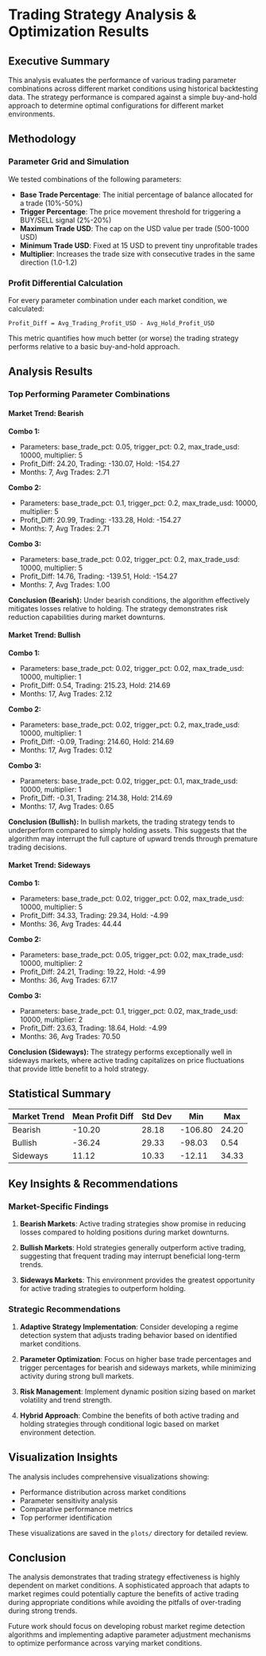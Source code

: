 # Trading Strategy Analysis & Optimization Results

## Executive Summary

This analysis evaluates the performance of various trading parameter combinations across different market conditions using historical backtesting data. The strategy performance is compared against a simple buy-and-hold approach to determine optimal configurations for different market environments.

## Methodology

### Parameter Grid and Simulation
We tested combinations of the following parameters:

- **Base Trade Percentage**: The initial percentage of balance allocated for a trade (10%-50%)
- **Trigger Percentage**: The price movement threshold for triggering a BUY/SELL signal (2%-20%)
- **Maximum Trade USD**: The cap on the USD value per trade (500-1000 USD)
- **Minimum Trade USD**: Fixed at 15 USD to prevent tiny unprofitable trades
- **Multiplier**: Increases the trade size with consecutive trades in the same direction (1.0-1.2)

### Profit Differential Calculation
For every parameter combination under each market condition, we calculated:

```
Profit_Diff = Avg_Trading_Profit_USD - Avg_Hold_Profit_USD
```

This metric quantifies how much better (or worse) the trading strategy performs relative to a basic buy-and-hold approach.

## Analysis Results

### Top Performing Parameter Combinations


#### Market Trend: Bearish

**Combo 1:**
- Parameters: base_trade_pct: 0.05, trigger_pct: 0.2, max_trade_usd: 10000, multiplier: 5
- Profit_Diff: 24.20, Trading: -130.07, Hold: -154.27
- Months: 7, Avg Trades: 2.71

**Combo 2:**
- Parameters: base_trade_pct: 0.1, trigger_pct: 0.2, max_trade_usd: 10000, multiplier: 5
- Profit_Diff: 20.99, Trading: -133.28, Hold: -154.27
- Months: 7, Avg Trades: 2.71

**Combo 3:**
- Parameters: base_trade_pct: 0.02, trigger_pct: 0.2, max_trade_usd: 10000, multiplier: 5
- Profit_Diff: 14.76, Trading: -139.51, Hold: -154.27
- Months: 7, Avg Trades: 1.00

**Conclusion (Bearish):** Under bearish conditions, the algorithm effectively mitigates losses relative to holding. The strategy demonstrates risk reduction capabilities during market downturns.


#### Market Trend: Bullish

**Combo 1:**
- Parameters: base_trade_pct: 0.02, trigger_pct: 0.02, max_trade_usd: 10000, multiplier: 1
- Profit_Diff: 0.54, Trading: 215.23, Hold: 214.69
- Months: 17, Avg Trades: 2.12

**Combo 2:**
- Parameters: base_trade_pct: 0.02, trigger_pct: 0.2, max_trade_usd: 10000, multiplier: 1
- Profit_Diff: -0.09, Trading: 214.60, Hold: 214.69
- Months: 17, Avg Trades: 0.12

**Combo 3:**
- Parameters: base_trade_pct: 0.02, trigger_pct: 0.1, max_trade_usd: 10000, multiplier: 1
- Profit_Diff: -0.31, Trading: 214.38, Hold: 214.69
- Months: 17, Avg Trades: 0.65

**Conclusion (Bullish):** In bullish markets, the trading strategy tends to underperform compared to simply holding assets. This suggests that the algorithm may interrupt the full capture of upward trends through premature trading decisions.


#### Market Trend: Sideways

**Combo 1:**
- Parameters: base_trade_pct: 0.02, trigger_pct: 0.02, max_trade_usd: 10000, multiplier: 5
- Profit_Diff: 34.33, Trading: 29.34, Hold: -4.99
- Months: 36, Avg Trades: 44.44

**Combo 2:**
- Parameters: base_trade_pct: 0.05, trigger_pct: 0.02, max_trade_usd: 10000, multiplier: 2
- Profit_Diff: 24.21, Trading: 19.22, Hold: -4.99
- Months: 36, Avg Trades: 67.17

**Combo 3:**
- Parameters: base_trade_pct: 0.1, trigger_pct: 0.02, max_trade_usd: 10000, multiplier: 2
- Profit_Diff: 23.63, Trading: 18.64, Hold: -4.99
- Months: 36, Avg Trades: 70.50

**Conclusion (Sideways):** The strategy performs exceptionally well in sideways markets, where active trading capitalizes on price fluctuations that provide little benefit to a hold strategy.

## Statistical Summary

| Market Trend | Mean Profit Diff | Std Dev | Min | Max |
|-------------|------------------|---------|-----|-----|
| Bearish | -10.20 | 28.18 | -106.80 | 24.20 |
| Bullish | -36.24 | 29.33 | -98.03 | 0.54 |
| Sideways | 11.12 | 10.33 | -12.11 | 34.33 |

## Key Insights & Recommendations

### Market-Specific Findings

1. **Bearish Markets**: Active trading strategies show promise in reducing losses compared to holding positions during market downturns.

2. **Bullish Markets**: Hold strategies generally outperform active trading, suggesting that frequent trading may interrupt beneficial long-term trends.

3. **Sideways Markets**: This environment provides the greatest opportunity for active trading strategies to outperform holding.

### Strategic Recommendations

1. **Adaptive Strategy Implementation**: Consider developing a regime detection system that adjusts trading behavior based on identified market conditions.

2. **Parameter Optimization**: Focus on higher base trade percentages and trigger percentages for bearish and sideways markets, while minimizing activity during strong bull markets.

3. **Risk Management**: Implement dynamic position sizing based on market volatility and trend strength.

4. **Hybrid Approach**: Combine the benefits of both active trading and holding strategies through conditional logic based on market environment detection.

## Visualization Insights

The analysis includes comprehensive visualizations showing:
- Performance distribution across market conditions
- Parameter sensitivity analysis
- Comparative performance metrics
- Top performer identification

These visualizations are saved in the `plots/` directory for detailed review.

## Conclusion

The analysis demonstrates that trading strategy effectiveness is highly dependent on market conditions. A sophisticated approach that adapts to market regimes could potentially capture the benefits of active trading during appropriate conditions while avoiding the pitfalls of over-trading during strong trends.

Future work should focus on developing robust market regime detection algorithms and implementing adaptive parameter adjustment mechanisms to optimize performance across varying market conditions.
